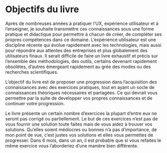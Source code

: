# Objectifs du livre

Après de nombreuses années à pratiquer l’UX, expérience utilisateur et à l’enseigner, je souhaite transmettre ces connaissances sous une forme pratique et didactique pour permettre à chacun de créer, de compléter ses propres compétences dans ce domaine. L’expérience utilisateur est une discipline récente qui évolue rapidement avec les technologies, mais aussi pour répondre aux attentes des entreprises et plus globalement des utilisateurs finaux. Il serait difficile de faire un livre exhaustif et précis sur l’ensemble des méthodologies, des outils, certains devenant rapidement obsolètes, d’autres émergeant rapidement au grée des modes ou des recherches scientifiques.

L’objectif du livre est de proposer une progression dans l’acquisition des connaissances avec des exercices pratiques, tout en ayant un socle de connaissances théoriques nécessaires et partagées. Ce qui devrait vous permettre par la suite de developper vos propres connaissances et de continuer votre progression.

Le livre présente un certain nombre d’exercices la plupart d’entre eux ne seront pas corrigé ou partiellement. Le but de ces exercices n’est pas de vous fournir une solution toute faites mais de vous aidez à trouver vos solutions. Qu’elles soient médiocres ou bonnes n’a pas d’importance, de mon point de vue, c’est justes vos solutions et elles vous permettes de progresser. Dans 6 mois, dans un an, il est probable que si vous refaites le même exercice vous l’aborderiez d’une manière bien différente.

